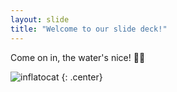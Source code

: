 ```yaml
---
layout: slide
title: "Welcome to our slide deck!"
---
```


Come on in, the water's nice! :woman_playing_water_polo:

![inflatocat](https://octodex.github.com/images/inflatocat.png)
{: .center}
